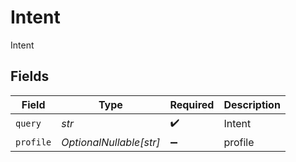 # Intent

Intent


## Fields

| Field                   | Type                    | Required                | Description             |
| ----------------------- | ----------------------- | ----------------------- | ----------------------- |
| `query`                 | *str*                   | :heavy_check_mark:      | Intent                  |
| `profile`               | *OptionalNullable[str]* | :heavy_minus_sign:      | profile                 |